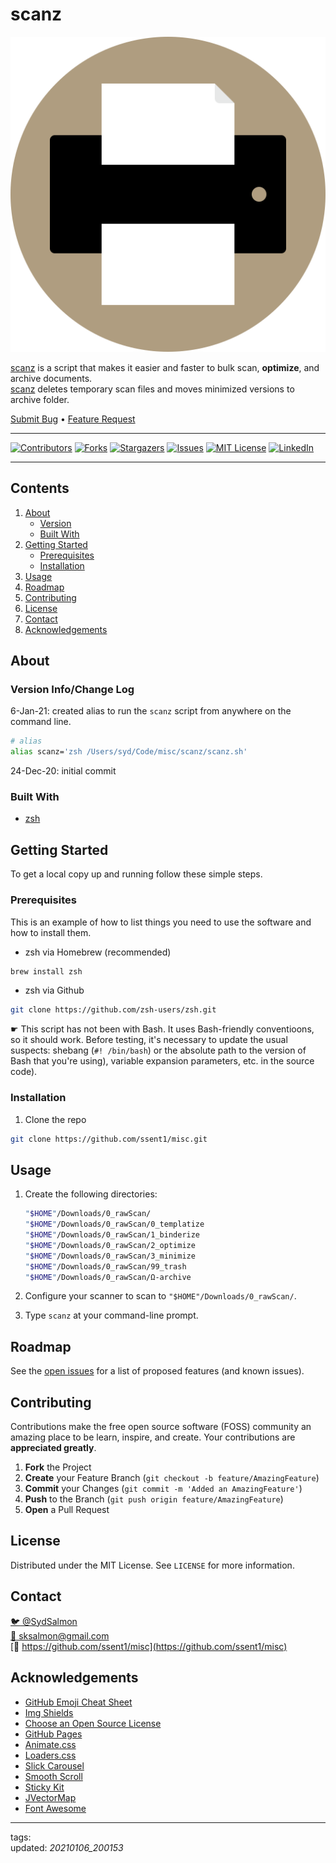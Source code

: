 # scanz

[![scanz icon](images/scanz-icon.svg)](https://github.com/ssent1/misc)

[scanz](https://github.com/ssent1/misc/tree/master/scanz) is a script that makes it easier and faster to bulk scan, **optimize**, and archive documents.\
[scanz](https://github.com/ssent1/misc/tree/master/scanz) deletes temporary scan files and moves minimized versions to archive folder.

[Submit Bug](https://github.com/ssent1/misc/issues) • [Feature Request](https://github.com/ssent1/misc/issues)

---

[![Contributors][contributors-shield]][contributors-url]
[![Forks][forks-shield]][forks-url]
[![Stargazers][stars-shield]][stars-url]
[![Issues][issues-shield]][issues-url]
[![MIT License][license-shield]][license-url]
[![LinkedIn][linkedin-shield]][linkedin-url]

---

## Contents

1. [About](#about)
   - [Version](#version)
   - [Built With](#built-with)
2. [Getting Started](#getting-started)
   - [Prerequisites](#prerequisites)
   - [Installation](#installation)
3. [Usage](#usage)
4. [Roadmap](#roadmap)
5. [Contributing](#contributing)
6. [License](#license)
7. [Contact](#contact)
8. [Acknowledgements](#acknowledgements)

## About

### Version Info/Change Log

6-Jan-21: created alias to run the `scanz` script from anywhere on the command line.

```sh scanz
# alias
alias scanz='zsh /Users/syd/Code/misc/scanz/scanz.sh'
```

24-Dec-20: initial commit

### Built With

- [zsh](https://github.com/zsh-users/zsh)

## Getting Started

To get a local copy up and running follow these simple steps.

### Prerequisites

This is an example of how to list things you need to use the software and how to install them.

- zsh via Homebrew (recommended)

```sh zsh via Homebrew
brew install zsh
```

- zsh via Github

```sh zsh via Github
git clone https://github.com/zsh-users/zsh.git
```

☛ This script has not been with Bash. It uses Bash-friendly conventioons, so it should work. Before testing, it's necessary to update the usual suspects: shebang (`#! /bin/bash`) or the absolute path to the version of Bash that you're using), variable expansion parameters, etc. in the source code).

### Installation

1. Clone the repo

```sh clone the repo
git clone https://github.com/ssent1/misc.git
```

## Usage

1. Create the following directories:

   ```sh directory structure
   "$HOME"/Downloads/0_rawScan/
   "$HOME"/Downloads/0_rawScan/0_templatize
   "$HOME"/Downloads/0_rawScan/1_binderize
   "$HOME"/Downloads/0_rawScan/2_optimize
   "$HOME"/Downloads/0_rawScan/3_minimize
   "$HOME"/Downloads/0_rawScan/99_trash
   "$HOME"/Downloads/0_rawScan/Ω-archive
   ```

2. Configure your scanner to scan to `"$HOME"/Downloads/0_rawScan/`.
3. Type `scanz` at your command-line prompt.

<!-- ROADMAP -->

## Roadmap

See the [open issues](https://github.com/ssent1/misc/issues) for a list of proposed features (and known issues).

<!-- CONTRIBUTING -->

## Contributing

Contributions make the free open source software (FOSS) community an amazing place to be learn, inspire, and create. Your contributions are **appreciated greatly**.

1. **Fork** the Project
2. **Create** your Feature Branch (`git checkout -b feature/AmazingFeature`)
3. **Commit** your Changes (`git commit -m 'Added an AmazingFeature'`)
4. **Push** to the Branch (`git push origin feature/AmazingFeature`)
5. **Open** a Pull Request

## License

Distributed under the MIT License. See `LICENSE` for more information.

## Contact

[:bird: @SydSalmon](https://twitter.com/SydSalmon)\
[:email: sksalmon@gmail.com](mailto:sksalmon@gmail.com)\
[:link: https://github.com/ssent1/misc](https://github.com/ssent1/misc)

## Acknowledgements

- [GitHub Emoji Cheat Sheet](https://www.webpagefx.com/tools/emoji-cheat-sheet)
- [Img Shields](https://shields.io)
- [Choose an Open Source License](https://choosealicense.com)
- [GitHub Pages](https://pages.github.com)
- [Animate.css](https://daneden.github.io/animate.css)
- [Loaders.css](https://connoratherton.com/loaders)
- [Slick Carousel](https://kenwheeler.github.io/slick)
- [Smooth Scroll](https://github.com/cferdinandi/smooth-scroll)
- [Sticky Kit](http://leafo.net/sticky-kit)
- [JVectorMap](http://jvectormap.com)
- [Font Awesome](https://fontawesome.com)

<!--- GitHub Status Links -->

---

tags: \
updated: _20210106_200153_

[contributors-shield]: https://img.shields.io/github/contributors/ssent1/misc.svg?style=for-the-badge
[contributors-url]: https://github.com/ssent1/misc/repo/graphs/contributors
[forks-shield]: https://img.shields.io/github/forks/ssent1/misc.svg?style=for-the-badge
[forks-url]: https://github.com/ssent1/misc/repo/network/members
[stars-shield]: https://img.shields.io/github/stars/ssent1/misc.svg?style=for-the-badge
[stars-url]: https://github.com/ssent1/misc/repo/stargazers
[issues-shield]: https://img.shields.io/github/issues/ssent1/misc.svg?style=for-the-badge
[issues-url]: https://github.com/ssent1/misc/repo/issues
[license-shield]: https://img.shields.io/github/license/ssent1/misc.svg?style=for-the-badge
[license-url]: https://github.com/ssent1/misc/blob/master/LICENSE
[linkedin-shield]: https://img.shields.io/badge/-LinkedIn-black.svg?style=for-the-badge&logo=linkedin&colorB=2867B2
[linkedin-url]: https://www.linkedin.com/in/SydSalmon/
